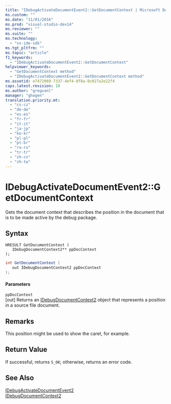```yaml
---
title: "IDebugActivateDocumentEvent2::GetDocumentContext | Microsoft Docs"
ms.custom: ""
ms.date: "11/01/2016"
ms.prod: "visual-studio-dev14"
ms.reviewer: ""
ms.suite: ""
ms.technology: 
  - "vs-ide-sdk"
ms.tgt_pltfrm: ""
ms.topic: "article"
f1_keywords: 
  - "IDebugActivateDocumentEvent2::GetDocumentContext"
helpviewer_keywords: 
  - "GetDocumentContext method"
  - "IDebugActivateDocumentEvent2::GetDocumentContext method"
ms.assetid: e7472069-7337-4ef4-8f8a-8c027a2e22f4
caps.latest.revision: 10
ms.author: "gregvanl"
manager: "ghogen"
translation.priority.mt: 
  - "cs-cz"
  - "de-de"
  - "es-es"
  - "fr-fr"
  - "it-it"
  - "ja-jp"
  - "ko-kr"
  - "pl-pl"
  - "pt-br"
  - "ru-ru"
  - "tr-tr"
  - "zh-cn"
  - "zh-tw"
---
```

# IDebugActivateDocumentEvent2::GetDocumentContext
Gets the document context that describes the position in the document that is to be made active by the debug package.  
  
## Syntax  
  
```cpp#  
HRESULT GetDocumentContext (   
   IDebugDocumentContext2** ppDocContext  
);  
```  
  
```c#  
int GetDocumentContext (   
   out IDebugDocumentContext2 ppDocContext  
);  
```  
  
#### Parameters  
 `ppDocContext`  
 [out] Returns an [IDebugDocumentContext2](../../../extensibility/debugger/reference/idebugdocumentcontext2.md) object that represents a position in a source file document.  
  
## Remarks  
 This position might be used to show the caret, for example.  
  
## Return Value  
 If successful, returns `S_OK`; otherwise, returns an error code.  
  
## See Also  
 [IDebugActivateDocumentEvent2](../../../extensibility/debugger/reference/idebugactivatedocumentevent2.md)   
 [IDebugDocumentContext2](../../../extensibility/debugger/reference/idebugdocumentcontext2.md)